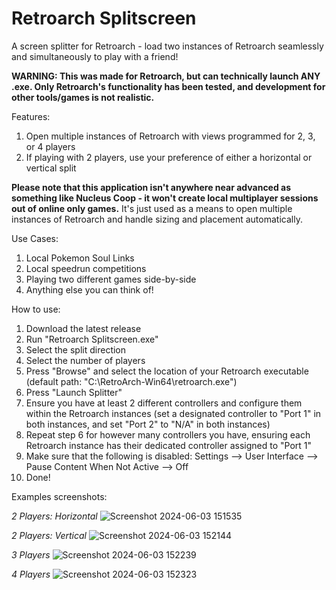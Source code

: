 # Retroarch Splitscreen
A screen splitter for Retroarch - load two instances of Retroarch seamlessly and simultaneously to play with a friend!

**WARNING: This was made for Retroarch, but can technically launch ANY .exe. Only Retroarch's functionality has been tested, and development for other tools/games is not realistic.**

Features:
1. Open multiple instances of Retroarch with views programmed for 2, 3, or 4 players
2. If playing with 2 players, use your preference of either a horizontal or vertical split

**Please note that this application isn't anywhere near advanced as something like Nucleus Coop - it won't create local multiplayer sessions out of online only games.** It's just used as a means to open multiple instances of Retroarch and handle sizing and placement automatically.

Use Cases:
1. Local Pokemon Soul Links
2. Local speedrun competitions
3. Playing two different games side-by-side
4. Anything else you can think of!

How to use:
1. Download the latest release
2. Run "Retroarch Splitscreen.exe"
3. Select the split direction
4. Select the number of players
5. Press "Browse" and select the location of your Retroarch executable (default path: "C:\RetroArch-Win64\retroarch.exe")
6. Press "Launch Splitter"
7. Ensure you have at least 2 different controllers and configure them within the Retroarch instances (set a designated controller to "Port 1" in both instances, and set "Port 2" to "N/A" in both instances)
8. Repeat step 6 for however many controllers you have, ensuring each Retroarch instance has their dedicated controller assigned to "Port 1"
9. Make sure that the following is disabled: Settings --> User Interface --> Pause Content When Not Active --> Off
10. Done!

Examples screenshots:

_2 Players: Horizontal_
![Screenshot 2024-06-03 151535](https://github.com/MatthewJ-Roberts/Retroarch-Splitscreen/assets/63058876/fae57546-5bf8-44ea-b045-acb9df32d357)

_2 Players: Vertical_
![Screenshot 2024-06-03 152144](https://github.com/MatthewJ-Roberts/Retroarch-Splitscreen/assets/63058876/da38740a-bfe3-4bda-a509-e563cb6bf327)

_3 Players_
![Screenshot 2024-06-03 152239](https://github.com/MatthewJ-Roberts/Retroarch-Splitscreen/assets/63058876/0b9982d9-b415-4e75-9089-64a0cfc884a7)

_4 Players_
![Screenshot 2024-06-03 152323](https://github.com/MatthewJ-Roberts/Retroarch-Splitscreen/assets/63058876/eff5a23e-44da-44fe-a7f6-f2da4e446194)

